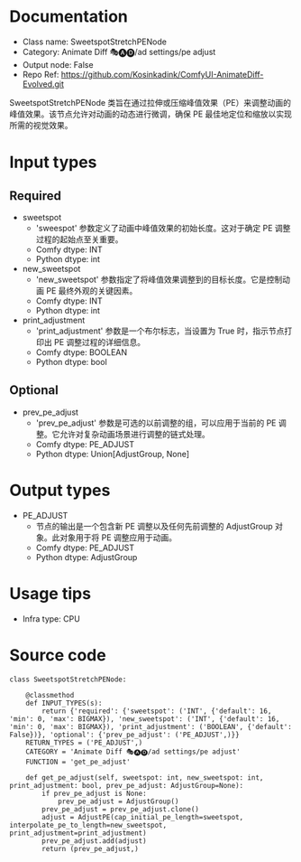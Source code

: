 # Documentation
- Class name: SweetspotStretchPENode
- Category: Animate Diff 🎭🅐🅓/ad settings/pe adjust
- Output node: False
- Repo Ref: https://github.com/Kosinkadink/ComfyUI-AnimateDiff-Evolved.git

SweetspotStretchPENode 类旨在通过拉伸或压缩峰值效果（PE）来调整动画的峰值效果。该节点允许对动画的动态进行微调，确保 PE 最佳地定位和缩放以实现所需的视觉效果。

# Input types
## Required
- sweetspot
    - 'sweespot' 参数定义了动画中峰值效果的初始长度。这对于确定 PE 调整过程的起始点至关重要。
    - Comfy dtype: INT
    - Python dtype: int
- new_sweetspot
    - 'new_sweetspot' 参数指定了将峰值效果调整到的目标长度。它是控制动画 PE 最终外观的关键因素。
    - Comfy dtype: INT
    - Python dtype: int
- print_adjustment
    - 'print_adjustment' 参数是一个布尔标志，当设置为 True 时，指示节点打印出 PE 调整过程的详细信息。
    - Comfy dtype: BOOLEAN
    - Python dtype: bool
## Optional
- prev_pe_adjust
    - 'prev_pe_adjust' 参数是可选的以前调整的组，可以应用于当前的 PE 调整。它允许对复杂动画场景进行调整的链式处理。
    - Comfy dtype: PE_ADJUST
    - Python dtype: Union[AdjustGroup, None]

# Output types
- PE_ADJUST
    - 节点的输出是一个包含新 PE 调整以及任何先前调整的 AdjustGroup 对象。此对象用于将 PE 调整应用于动画。
    - Comfy dtype: PE_ADJUST
    - Python dtype: AdjustGroup

# Usage tips
- Infra type: CPU

# Source code
```
class SweetspotStretchPENode:

    @classmethod
    def INPUT_TYPES(s):
        return {'required': {'sweetspot': ('INT', {'default': 16, 'min': 0, 'max': BIGMAX}), 'new_sweetspot': ('INT', {'default': 16, 'min': 0, 'max': BIGMAX}), 'print_adjustment': ('BOOLEAN', {'default': False})}, 'optional': {'prev_pe_adjust': ('PE_ADJUST',)}}
    RETURN_TYPES = ('PE_ADJUST',)
    CATEGORY = 'Animate Diff 🎭🅐🅓/ad settings/pe adjust'
    FUNCTION = 'get_pe_adjust'

    def get_pe_adjust(self, sweetspot: int, new_sweetspot: int, print_adjustment: bool, prev_pe_adjust: AdjustGroup=None):
        if prev_pe_adjust is None:
            prev_pe_adjust = AdjustGroup()
        prev_pe_adjust = prev_pe_adjust.clone()
        adjust = AdjustPE(cap_initial_pe_length=sweetspot, interpolate_pe_to_length=new_sweetspot, print_adjustment=print_adjustment)
        prev_pe_adjust.add(adjust)
        return (prev_pe_adjust,)
```
